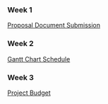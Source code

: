 ### Week 1
[Proposal Document Submission](https://github.com/RDinh/NFCRFID/tree/master/Documentation)
### Week 2
[Gantt Chart Schedule](https://github.com/RDinh/NFCRFID/blob/master/Documentation/Gantt_Chart_Schedule.pdf)
### Week 3
[Project Budget](https://github.com/RDinh/NFCRFID/blob/master/Documentation/Budget.pdf)